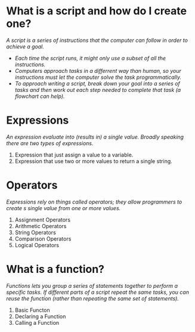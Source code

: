 # What is a script and how do I create one?

  _A script is a series of instructions that the computer can follow in order to achieve a goal._
   * _Each time the script runs, it might only use a subset of all the instructions._  
   * _Computers approach tasks in a differrent way than human, so your instructions must let the computer solve the task programmatically._  
   * _To approach writing a script, break down your goal into a series of tasks and then work out each step needed to complete that task (a flowchart can help)._  
   
   
# Expressions
 _An expression evaluate into (results in) a single value. Broadly speaking there are two types of expressions._
  
  1. Expression that just assign a value to a variable.  
  2. Expression that use two or more values to return a single string.  
  
# Operators  
  _Expressions rely on things called operators; they allow programmers to create s single value from one or more values._  
  
  1. Assignment Operators
  2. Arithmetic Operators  
  3. String Operators  
  4. Comparison Operators  
  5. Logical Operators  
  
# What is a function? 
  _Functions lets you group a series of statements together to perform a specific tasks. 
  If different parts of a script repeat the same tasks, you can reuse the function (rather than repeating the same set of statements)._
  
  1. Basic Functon 
  2. Declaring a Function  
  3. Calling a Function  
 
  
